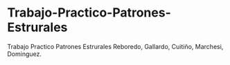 # Trabajo-Practico-Patrones-Estrurales
Trabajo Practico Patrones Estrurales Reboredo, Gallardo, Cuitiño, Marchesi, Dominguez.
